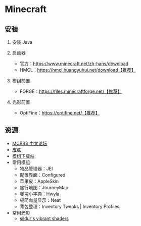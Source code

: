 # Minecraft

## 安装

1. 安装 Java

2. 启动器

    - 官方：https://www.minecraft.net/zh-hans/download
    - HMCL：https://hmcl.huangyuhui.net/download【推荐】

3. 模组前置

    - FORGE：https://files.minecraftforge.net/【推荐】

4. 光影前置

   - OptiFine：https://optifine.net/【推荐】

## 资源

- [MCBBS 中文论坛](https://www.mcbbs.net/)
- [皮肤](https://zh-cn.namemc.com/minecraft-skins)
- [模组下载站](https://www.curseforge.com/minecraft/mc-mods)
- 常用模组
  - 物品管理器：JEI
  - 配置界面：Configured
  - 苹果皮：AppleSkin
  - 旅行地图：JourneyMap
  - 麥塊小字典：Hwyla
  - 极简血量显示：Neat
  - 背包整理：Inventory Tweaks | Inventory Profiles
- 常用光影
  - [sildur's vibrant shaders](https://sildurs-shaders.github.io/downloads/)
